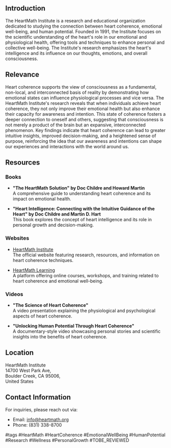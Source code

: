 ## Introduction
The HeartMath Institute is a research and educational organization dedicated to studying the connection between heart coherence, emotional well-being, and human potential. Founded in 1991, the Institute focuses on the scientific understanding of the heart's role in our emotional and physiological health, offering tools and techniques to enhance personal and collective well-being. The Institute's research emphasizes the heart's intelligence and its influence on our thoughts, emotions, and overall consciousness.

## Relevance
Heart coherence supports the view of consciousness as a fundamental, non-local, and interconnected basis of reality by demonstrating how emotional states can influence physiological processes and vice versa. The HeartMath Institute's research reveals that when individuals achieve heart coherence, they not only improve their emotional health but also enhance their capacity for awareness and intention. This state of coherence fosters a deeper connection to oneself and others, suggesting that consciousness is not merely a product of the brain but an expansive, interconnected phenomenon. Key findings indicate that heart coherence can lead to greater intuitive insights, improved decision-making, and a heightened sense of purpose, reinforcing the idea that our awareness and intentions can shape our experiences and interactions with the world around us.

## Resources

### Books
- **"The HeartMath Solution" by Doc Childre and Howard Martin**  
  A comprehensive guide to understanding heart coherence and its impact on emotional health.
  
- **"Heart Intelligence: Connecting with the Intuitive Guidance of the Heart" by Doc Childre and Martin D. Hart**  
  This book explores the concept of heart intelligence and its role in personal growth and decision-making.

### Websites
- [HeartMath Institute](https://www.heartmath.org)  
  The official website featuring research, resources, and information on heart coherence techniques.

- [HeartMath Learning](https://www.heartmath.com)  
  A platform offering online courses, workshops, and training related to heart coherence and emotional well-being.

### Videos
- **"The Science of Heart Coherence"**  
  A video presentation explaining the physiological and psychological aspects of heart coherence.

- **"Unlocking Human Potential Through Heart Coherence"**  
  A documentary-style video showcasing personal stories and scientific insights into the benefits of heart coherence.

## Location
HeartMath Institute  
14700 West Park Ave,  
Boulder Creek, CA 95006,  
United States

## Contact Information
For inquiries, please reach out via:  
- Email: info@heartmath.org  
- Phone: (831) 338-8700  

#tags 
#HeartMath #HeartCoherence #EmotionalWellBeing #HumanPotential #Research #Wellness #PersonalGrowth #TOBE_REVIEWED
